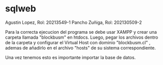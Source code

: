 # sqlweb

Agustin Lopez, Rol: 20213549-1
Pancho Zuñiga, Rol: 202130509-2

Para la correcta ejecucion del programa se debe usar XAMPP y crear una carpeta llamada "blockbusm" en htdocs. Luego, pegar los archivos dentro de la 
carpeta y configurar el Virtual Host con dominio "blockbusm.cl" , ademas de añadirlo en el archivo "hosts" de su sistema correspondiente. 

Una vez tenemos esto es importante importar la base de datos. 



